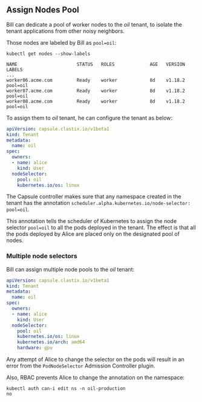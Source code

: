 ## Assign Nodes Pool

Bill can dedicate a pool of worker nodes to the *oil* tenant, to isolate the tenant applications from other noisy neighbors.

Those nodes are labeled by Bill as `pool=oil`:

```
kubectl get nodes --show-labels

NAME                      STATUS   ROLES             AGE   VERSION   LABELS
...
worker06.acme.com         Ready    worker            8d    v1.18.2   pool=oil
worker07.acme.com         Ready    worker            8d    v1.18.2   pool=oil
worker08.acme.com         Ready    worker            8d    v1.18.2   pool=oil
```

To assign them to *oil* tenant, he can configure the tenant as below:

```yaml
apiVersion: capsule.clastix.io/v1beta1
kind: Tenant
metadata:
  name: oil
spec:
  owners:
  - name: alice
    kind: User
  nodeSelector:
    pool: oil
    kubernetes.io/os: linux
```

The Capsule controller makes sure that any namespace created in the tenant has the annotation `scheduler.alpha.kubernetes.io/node-selector: pool=oil`. 

This annotation tells the scheduler of Kubernetes to assign the node selector `pool=oil` to all the pods deployed in the tenant. The effect is that all the pods deployed by Alice are placed only on the designated pool of nodes.

### Multiple node selectors

Bill can assign multiple node pools to the *oil* tenant:

```yaml
apiVersion: capsule.clastix.io/v1beta1
kind: Tenant
metadata:
  name: oil
spec:
  owners:
  - name: alice
    kind: User
  nodeSelector:
    pool: oil
    kubernetes.io/os: linux
    kubernetes.io/arch: amd64
    hardware: gpu
```

Any attempt of Alice to change the selector on the pods will result in an error from the `PodNodeSelector` Admission Controller plugin.

Also, RBAC prevents Alice to change the annotation on the namespace:

```
kubectl auth can-i edit ns -n oil-production
no
```
